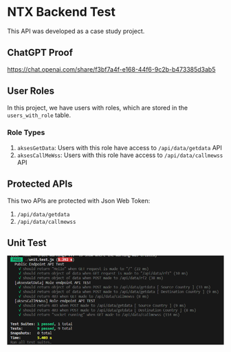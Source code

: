 # NTX Backend Test

This API was developed as a case study project.

## ChatGPT Proof

https://chat.openai.com/share/f3bf7a4f-e168-44f6-9c2b-b473385d3ab5

## User Roles

In this project, we have users with roles, which are stored in the `users_with_role` table.

### Role Types

1. `aksesGetData`: Users with this role have access to `/api/data/getdata` API
2. `aksesCallMeWss`: Users with this role have access to `/api/data/callmewss` API

## Protected APIs

This two APIs are protected with Json Web Token:
1. `/api/data/getdata`
2. `/api/data/callmewss`

## Unit Test

![Unit Test](/unit_test.png)
